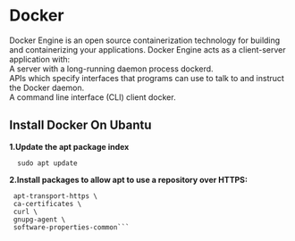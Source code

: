 # Docker
<p> Docker Engine is an open source containerization technology for building and containerizing your applications. Docker Engine acts as a client-server application with:<br>
A server with a long-running daemon process dockerd.<br>
APIs which specify interfaces that programs can use to talk to and instruct the Docker daemon.<br>
A command line interface (CLI) client docker.<br>

## Install Docker On Ubantu

**1.Update the apt package index**
 
   ```  sudo apt update```
   
**2.Install packages to allow apt to use a repository over HTTPS:**  
   
   ```  sudo apt-get install \
    apt-transport-https \
    ca-certificates \
    curl \
    gnupg-agent \
    software-properties-common```
